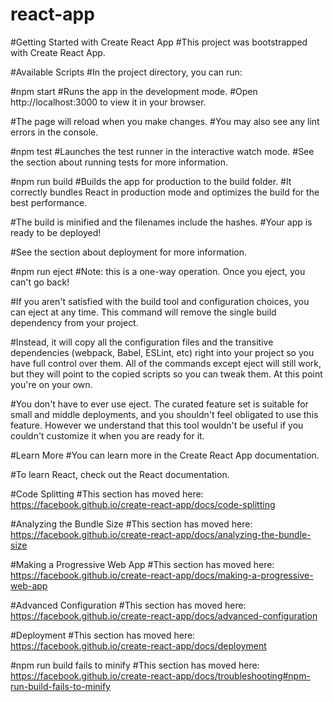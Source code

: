 # react-app

#Getting Started with Create React App
#This project was bootstrapped with Create React App.

#Available Scripts
#In the project directory, you can run:

#npm start
#Runs the app in the development mode.
#Open http://localhost:3000 to view it in your browser.

#The page will reload when you make changes.
#You may also see any lint errors in the console.

#npm test
#Launches the test runner in the interactive watch mode.
#See the section about running tests for more information.

#npm run build
#Builds the app for production to the build folder.
#It correctly bundles React in production mode and optimizes the build for the best performance.

#The build is minified and the filenames include the hashes.
#Your app is ready to be deployed!

#See the section about deployment for more information.

#npm run eject
#Note: this is a one-way operation. Once you eject, you can't go back!

#If you aren't satisfied with the build tool and configuration choices, you can eject at any time. This command will remove the single build dependency from your project.

#Instead, it will copy all the configuration files and the transitive dependencies (webpack, Babel, ESLint, etc) right into your project so you have full control over them. All of the commands except eject will still work, but they will point to the copied scripts so you can tweak them. At this point you're on your own.

#You don't have to ever use eject. The curated feature set is suitable for small and middle deployments, and you shouldn't feel obligated to use this feature. However we understand that this tool wouldn't be useful if you couldn't customize it when you are ready for it.

#Learn More
#You can learn more in the Create React App documentation.

#To learn React, check out the React documentation.

#Code Splitting
#This section has moved here: https://facebook.github.io/create-react-app/docs/code-splitting

#Analyzing the Bundle Size
#This section has moved here: https://facebook.github.io/create-react-app/docs/analyzing-the-bundle-size

#Making a Progressive Web App
#This section has moved here: https://facebook.github.io/create-react-app/docs/making-a-progressive-web-app

#Advanced Configuration
#This section has moved here: https://facebook.github.io/create-react-app/docs/advanced-configuration

#Deployment
#This section has moved here: https://facebook.github.io/create-react-app/docs/deployment

#npm run build fails to minify
#This section has moved here: https://facebook.github.io/create-react-app/docs/troubleshooting#npm-run-build-fails-to-minify

